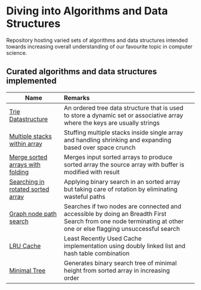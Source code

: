 # Diving into Algorithms and Data Structures

Repository hosting varied sets of algorithms and data structures intended towards increasing overall understanding of our favourite topic in computer science.

## Curated algorithms and data structures implemented 
| Name        | Remarks  |    |
| ------------- |:-------------| -----:|
| [Trie Datastructure](./src/main/js/trie-data-structure.js)|An ordered tree data structure that is used to store a dynamic set or associative array where the keys are usually strings  |
| [Multiple stacks within array](./src/main/js/stacks-stuffed-inside-array.js)|Stuffing multiple stacks inside single array and handling shrinking and expanding based over space crunch  |
| [Merge sorted arrays with folding](./src/main/js/merging-sorted-arrays.js)|Merges input sorted arrays to produce sorted array the source array with buffer is modified with result|
| [Searching in rotated sorted array](./src/main/js/searching-rotated-sorted-array.js)|Applying binary search in an sorted array but taking care of rotation by eliminating wasteful paths|
| [Graph node path search](./src/main/java/algosnds/graphnodepathsearch/GraphNodePathSearch.java)|Searches if two nodes are connected and accessible by doing an Breadth First Search from one node terminating at other one or else flagging unsuccessful search|
| [LRU Cache](./src/main/java/algosnds/leastrecentlyusedcache/LRUCache.java)| Least Recently Used Cache implementation using doubly linked list and hash table combination|
| [Minimal Tree](./src/main/js/minimal-tree.js)| Generates binary search tree of minimal height from sorted array in increasing order|

